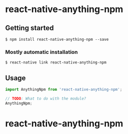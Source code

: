 # react-native-anything-npm

## Getting started

`$ npm install react-native-anything-npm --save`

### Mostly automatic installation

`$ react-native link react-native-anything-npm`

## Usage
```javascript
import AnythingNpm from 'react-native-anything-npm';

// TODO: What to do with the module?
AnythingNpm;
```
# react-native-anything-npm

